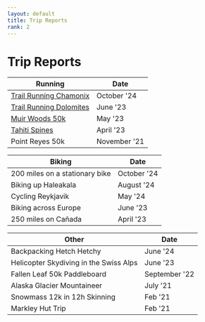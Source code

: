 ```yaml
---
layout: default
title: Trip Reports
rank: 2
---
```


# Trip Reports


| Running    | Date |
| -------- | ------- |
| [Trail Running Chamonix](/trip_reports/chamonix/chamonix.html) | October '24 |
| [Trail Running Dolomites](/trip_reports/dolomites/dolomites.html) | June '23 |
| [Muir Woods 50k](/trip_reports/muir_woods_50k/muir_woods_50k.html) | May '23 |
| [Tahiti Spines](/trip_reports/tahiti_spines/tahiti_spines.html) | April '23 |
| Point Reyes 50k | November '21 |

| Biking    | Date |
| -------- | ------- |
| 200 miles on a stationary bike | October '24 |
| Biking up Haleakala | August '24 |
| Cycling Reykjavik | May '24 |
| Biking across Europe | June '23 |
| 250 miles on Cañada | April '23 |

| Other    | Date |
| -------- | ------- |
| Backpacking Hetch Hetchy | June '24 |
| Helicopter Skydiving in the Swiss Alps | June '23 |
| Fallen Leaf 50k Paddleboard | September '22 |
| Alaska Glacier Mountaineer | July '21 |
| Snowmass 12k in 12h Skinning | Feb '21 |
| Markley Hut Trip | Feb '21 |